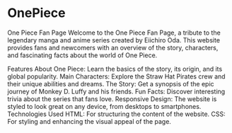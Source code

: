 # OnePiece

One Piece Fan Page
Welcome to the One Piece Fan Page, a tribute to the legendary manga and anime series created by Eiichiro Oda. This website provides fans and newcomers with an overview of the story, characters, and fascinating facts about the world of One Piece.

Features
About One Piece: Learn the basics of the story, its origin, and its global popularity.
Main Characters: Explore the Straw Hat Pirates crew and their unique abilities and dreams.
The Story: Get a synopsis of the epic journey of Monkey D. Luffy and his friends.
Fun Facts: Discover interesting trivia about the series that fans love.
Responsive Design: The website is styled to look great on any device, from desktops to smartphones.
Technologies Used
HTML: For structuring the content of the website.
CSS: For styling and enhancing the visual appeal of the page.

